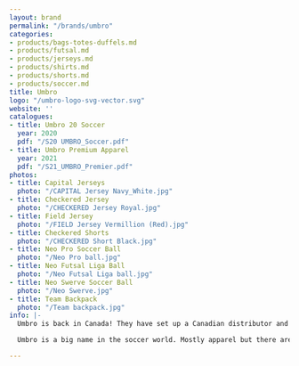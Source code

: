 ```yaml
---
layout: brand
permalink: "/brands/umbro"
categories:
- products/bags-totes-duffels.md
- products/futsal.md
- products/jerseys.md
- products/shirts.md
- products/shorts.md
- products/soccer.md
title: Umbro
logo: "/umbro-logo-svg-vector.svg"
website: ''
catalogues:
- title: Umbro 20 Soccer
  year: 2020
  pdf: "/S20 UMBRO_Soccer.pdf"
- title: Umbro Premium Apparel
  year: 2021
  pdf: "/S21_UMBRO_Premier.pdf"
photos:
- title: Capital Jerseys
  photo: "/CAPITAL Jersey Navy_White.jpg"
- title: Checkered Jersey
  photo: "/CHECKERED Jersey Royal.jpg"
- title: Field Jersey
  photo: "/FIELD Jersey Vermillion (Red).jpg"
- title: Checkered Shorts
  photo: "/CHECKERED Short Black.jpg"
- title: Neo Pro Soccer Ball
  photo: "/Neo Pro ball.jpg"
- title: Neo Futsal Liga Ball
  photo: "/Neo Futsal Liga ball.jpg"
- title: Neo Swerve Soccer Ball
  photo: "/Neo Swerve.jpg"
- title: Team Backpack
  photo: "/Team backpack.jpg"
info: |-
  Umbro is back in Canada! They have set up a Canadian distributor and will also be eventually carrying inventory in Canada.

  Umbro is a big name in the soccer world. Mostly apparel but there are some balls and bags available as well.

---
```

